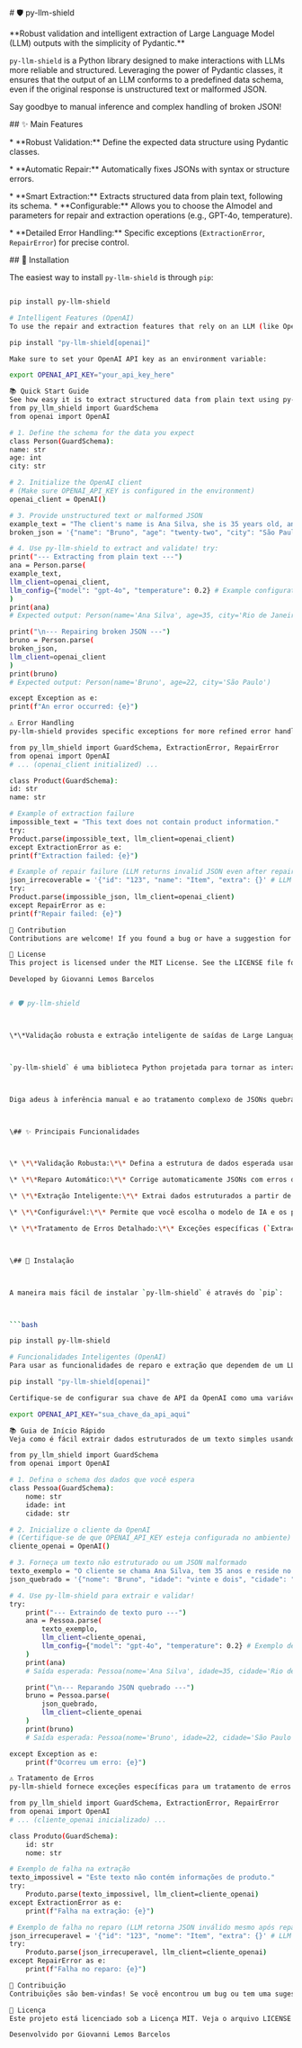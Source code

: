 \# 🛡️ py-llm-shield



\*\*Robust validation and intelligent extraction of Large Language Model (LLM) outputs with the simplicity of Pydantic.\*\*



`py-llm-shield` is a Python library designed to make interactions with LLMs more reliable and structured. Leveraging the power of Pydantic classes, it ensures that the output of an LLM conforms to a predefined data schema, even if the original response is unstructured text or malformed JSON.



Say goodbye to manual inference and complex handling of broken JSON!



\## ✨ Main Features



\* \*\*Robust Validation:\*\* Define the expected data structure using Pydantic classes.

\* \*\*Automatic Repair:\*\* Automatically fixes JSONs with syntax or structure errors.

\* \*\*Smart Extraction:\*\* Extracts structured data from plain text, following its schema. \* \*\*Configurable:\*\* Allows you to choose the AI ​​model and parameters for repair and extraction operations (e.g., GPT-4o, temperature).

\* \*\*Detailed Error Handling:\*\* Specific exceptions (`ExtractionError`, `RepairError`) for precise control.



\## 🚀 Installation



The easiest way to install `py-llm-shield` is through `pip`:



```bash

pip install py-llm-shield

# Intelligent Features (OpenAI)
To use the repair and extraction features that rely on an LLM (like OpenAI's), you'll need to install the optional dependencies and have a valid API key.

pip install "py-llm-shield[openai]"

Make sure to set your OpenAI API key as an environment variable:

export OPENAI_API_KEY="your_api_key_here"

📚 Quick Start Guide
See how easy it is to extract structured data from plain text using py-llm-shield:
from py_llm_shield import GuardSchema
from openai import OpenAI

# 1. Define the schema for the data you expect
class Person(GuardSchema):
name: str
age: int
city: str

# 2. Initialize the OpenAI client
# (Make sure OPENAI_API_KEY is configured in the environment)
openai_client = OpenAI()

# 3. Provide unstructured text or malformed JSON
example_text = "The client's name is Ana Silva, she is 35 years old, and lives in Rio de Janeiro."
broken_json = '{"name": "Bruno", "age": "twenty-two", "city": "São Paulo",' # Extra comma and incorrect type

# 4. Use py-llm-shield to extract and validate! try:
print("--- Extracting from plain text ---")
ana = Person.parse(
example_text,
llm_client=openai_client,
llm_config={"model": "gpt-4o", "temperature": 0.2} # Example configuration
)
print(ana)
# Expected output: Person(name='Ana Silva', age=35, city='Rio de Janeiro')

print("\n--- Repairing broken JSON ---")
bruno = Person.parse(
broken_json,
llm_client=openai_client
)
print(bruno)
# Expected output: Person(name='Bruno', age=22, city='São Paulo')

except Exception as e:
print(f"An error occurred: {e}")

⚠️ Error Handling
py-llm-shield provides specific exceptions for more refined error handling:

from py_llm_shield import GuardSchema, ExtractionError, RepairError
from openai import OpenAI
# ... (openai_client initialized) ...

class Product(GuardSchema):
id: str
name: str

# Example of extraction failure
impossible_text = "This text does not contain product information."
try:
Product.parse(impossible_text, llm_client=openai_client)
except ExtractionError as e:
print(f"Extraction failed: {e}")

# Example of repair failure (LLM returns invalid JSON even after repair)
json_irrecoverable = '{"id": "123", "name": "Item", "extra": {}' # LLM was unable to repair
try:
Product.parse(impossible_json, llm_client=openai_client)
except RepairError as e:
print(f"Repair failed: {e}")

🤝 Contribution
Contributions are welcome! If you found a bug or have a suggestion for improvement, please open an issue on GitHub.

📄 License
This project is licensed under the MIT License. See the LICENSE file for more details.

Developed by Giovanni Lemos Barcelos


# 🛡️ py-llm-shield



\*\*Validação robusta e extração inteligente de saídas de Large Language Models (LLMs) com a simplicidade do Pydantic.\*\*



`py-llm-shield` é uma biblioteca Python projetada para tornar as interações com LLMs mais confiáveis e estruturadas. Utilizando o poder das classes Pydantic, ela garante que a saída de um LLM se ajuste a um esquema de dados predefinido, mesmo que a resposta original seja um texto não estruturado ou um JSON malformado.



Diga adeus à inferência manual e ao tratamento complexo de JSONs quebrados!



\## ✨ Principais Funcionalidades



\* \*\*Validação Robusta:\*\* Defina a estrutura de dados esperada usando classes Pydantic.

\* \*\*Reparo Automático:\*\* Corrige automaticamente JSONs com erros de sintaxe ou estrutura.

\* \*\*Extração Inteligente:\*\* Extrai dados estruturados a partir de texto puro, seguindo seu esquema.

\* \*\*Configurável:\*\* Permite que você escolha o modelo de IA e os parâmetros para as operações de reparo e extração (e.g., GPT-4o, temperatura).

\* \*\*Tratamento de Erros Detalhado:\*\* Exceções específicas (`ExtractionError`, `RepairError`) para um controle preciso.



\## 🚀 Instalação



A maneira mais fácil de instalar `py-llm-shield` é através do `pip`:



```bash

pip install py-llm-shield

# Funcionalidades Inteligentes (OpenAI)
Para usar as funcionalidades de reparo e extração que dependem de um LLM (como os da OpenAI), você precisará instalar as dependências opcionais e ter uma chave de API válida.

pip install "py-llm-shield[openai]"

Certifique-se de configurar sua chave de API da OpenAI como uma variável de ambiente:

export OPENAI_API_KEY="sua_chave_da_api_aqui"

📚 Guia de Início Rápido
Veja como é fácil extrair dados estruturados de um texto simples usando py-llm-shield:

from py_llm_shield import GuardSchema
from openai import OpenAI

# 1. Defina o schema dos dados que você espera
class Pessoa(GuardSchema):
    nome: str
    idade: int
    cidade: str

# 2. Inicialize o cliente da OpenAI
# (Certifique-se de que OPENAI_API_KEY esteja configurada no ambiente)
cliente_openai = OpenAI()

# 3. Forneça um texto não estruturado ou um JSON malformado
texto_exemplo = "O cliente se chama Ana Silva, tem 35 anos e reside no Rio de Janeiro."
json_quebrado = '{"nome": "Bruno", "idade": "vinte e dois", "cidade": "São Paulo",' # Vírgula extra e tipo errado

# 4. Use py-llm-shield para extrair e validar!
try:
    print("--- Extraindo de texto puro ---")
    ana = Pessoa.parse(
        texto_exemplo,
        llm_client=cliente_openai,
        llm_config={"model": "gpt-4o", "temperature": 0.2} # Exemplo de configuração
    )
    print(ana)
    # Saída esperada: Pessoa(nome='Ana Silva', idade=35, cidade='Rio de Janeiro')

    print("\n--- Reparando JSON quebrado ---")
    bruno = Pessoa.parse(
        json_quebrado,
        llm_client=cliente_openai
    )
    print(bruno)
    # Saída esperada: Pessoa(nome='Bruno', idade=22, cidade='São Paulo')

except Exception as e:
    print(f"Ocorreu um erro: {e}")

⚠️ Tratamento de Erros
py-llm-shield fornece exceções específicas para um tratamento de erros mais refinado:

from py_llm_shield import GuardSchema, ExtractionError, RepairError
from openai import OpenAI
# ... (cliente_openai inicializado) ...

class Produto(GuardSchema):
    id: str
    nome: str

# Exemplo de falha na extração
texto_impossivel = "Este texto não contém informações de produto."
try:
    Produto.parse(texto_impossivel, llm_client=cliente_openai)
except ExtractionError as e:
    print(f"Falha na extração: {e}")

# Exemplo de falha no reparo (LLM retorna JSON inválido mesmo após reparo)
json_irrecuperavel = '{"id": "123", "nome": "Item", "extra": {}' # LLM não conseguiu corrigir
try:
    Produto.parse(json_irrecuperavel, llm_client=cliente_openai)
except RepairError as e:
    print(f"Falha no reparo: {e}")

🤝 Contribuição
Contribuições são bem-vindas! Se você encontrou um bug ou tem uma sugestão de melhoria, por favor, abra uma issue no GitHub.

📄 Licença
Este projeto está licenciado sob a Licença MIT. Veja o arquivo LICENSE para mais detalhes.

Desenvolvido por Giovanni Lemos Barcelos
